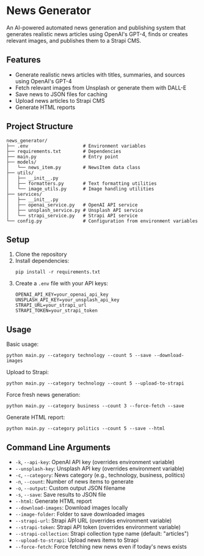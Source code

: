 # News Generator

An AI-powered automated news generation and publishing system that generates realistic news articles using OpenAI's GPT-4, finds or creates relevant images, and publishes them to a Strapi CMS.

## Features

- Generate realistic news articles with titles, summaries, and sources using OpenAI's GPT-4
- Fetch relevant images from Unsplash or generate them with DALL-E
- Save news to JSON files for caching
- Upload news articles to Strapi CMS
- Generate HTML reports

## Project Structure

```
news_generator/
├── .env                    # Environment variables
├── requirements.txt        # Dependencies 
├── main.py                 # Entry point
├── models/
│   └── news_item.py        # NewsItem data class
├── utils/
│   ├── __init__.py
│   ├── formatters.py       # Text formatting utilities
│   └── image_utils.py      # Image handling utilities
├── services/
│   ├── __init__.py
│   ├── openai_service.py   # OpenAI API service
│   ├── unsplash_service.py # Unsplash API service
│   └── strapi_service.py   # Strapi API service
└── config.py               # Configuration from environment variables
```

## Setup

1. Clone the repository
2. Install dependencies:
   ```
   pip install -r requirements.txt
   ```
3. Create a `.env` file with your API keys:
   ```
   OPENAI_API_KEY=your_openai_api_key
   UNSPLASH_API_KEY=your_unsplash_api_key
   STRAPI_URL=your_strapi_url
   STRAPI_TOKEN=your_strapi_token
   ```

## Usage

Basic usage:
```
python main.py --category technology --count 5 --save --download-images
```

Upload to Strapi:
```
python main.py --category technology --count 5 --upload-to-strapi
```

Force fresh news generation:
```
python main.py --category business --count 3 --force-fetch --save
```

Generate HTML report:
```
python main.py --category politics --count 5 --save --html
```

## Command Line Arguments

- `-k`, `--api-key`: OpenAI API key (overrides environment variable)
- `--unsplash-key`: Unsplash API key (overrides environment variable)
- `-c`, `--category`: News category (e.g., technology, business, politics)
- `-n`, `--count`: Number of news items to generate
- `-o`, `--output`: Custom output JSON filename
- `-s`, `--save`: Save results to JSON file
- `--html`: Generate HTML report
- `--download-images`: Download images locally
- `--image-folder`: Folder to save downloaded images
- `--strapi-url`: Strapi API URL (overrides environment variable)
- `--strapi-token`: Strapi API token (overrides environment variable)
- `--strapi-collection`: Strapi collection type name (default: "articles")
- `--upload-to-strapi`: Upload news items to Strapi
- `--force-fetch`: Force fetching new news even if today's news exists
